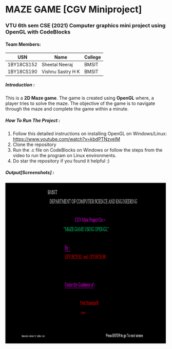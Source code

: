 # **MAZE GAME [CGV Miniproject]**
### VTU 6th sem CSE (2021) Computer graphics mini project using OpenGL with CodeBlocks  

#### **Team Members**:
| USN  | Name  | College  |
|---|---| ---|
| 1BY18CS152  |Sheetal Neeraj|BMSIT
|  1BY18CS190 |Vishnu Sastry H K  |BMSIT

##### *Introduction* :
This is a **2D Maze game**. The game is created using **OpenGL** where, a player tries to solve the maze. The objective of the game is to navigate through the maze and complete the game within a minute.


##### *How To Run The Project* :
1) Follow this detailed instructions on installing OpenGL on Windows/Linux: https://www.youtube.com/watch?v=kbdPTNzyeIM
2) Clone the repository
3) Run the .c file on CodeBlocks on Windows or follow the steps from the video to run the program on Linux environments.
4) Do star the repository if you found it helpful :)


##### *Output[Screenshots]* :

<img src="screenshots/page1.png" width="500" height="500">
